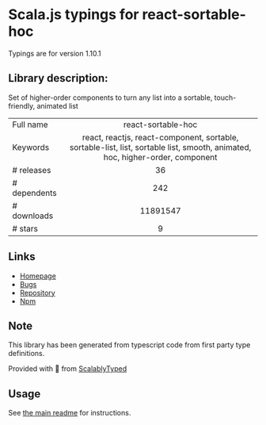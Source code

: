 
# Scala.js typings for react-sortable-hoc

Typings are for version 1.10.1

## Library description:
Set of higher-order components to turn any list into a sortable, touch-friendly, animated list

|                    |                 |
| ------------------ | :-------------: |
| Full name          | react-sortable-hoc |
| Keywords           | react, reactjs, react-component, sortable, sortable-list, list, sortable list, smooth, animated, hoc, higher-order, component |
| # releases         | 36 |
| # dependents       | 242 |
| # downloads        | 11891547 |
| # stars            | 9 |

## Links
- [Homepage](https://github.com/clauderic/react-sortable-hoc)
- [Bugs](https://github.com/clauderic/react-sortable-hoc/issues)
- [Repository](https://github.com/clauderic/react-sortable-hoc)
- [Npm](https://www.npmjs.com/package/react-sortable-hoc)
    


## Note
This library has been generated from typescript code from first party type definitions.

Provided with :purple_heart: from [ScalablyTyped](https://github.com/oyvindberg/ScalablyTyped)

## Usage
See [the main readme](../../readme.md) for instructions.


